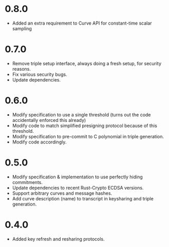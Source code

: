 # 0.8.0

- Added an extra requirement to Curve API for constant-time scalar sampling

# 0.7.0

- Remove triple setup interface, always doing a fresh setup, for security reasons.
- Fix various security bugs.
- Update dependencies.

# 0.6.0

- Modify specification to use a single threshold (turns out the code accidentally enforced this already)
- Modify code to match simplified presigning protocol because of this threshold.
- Modify specification to pre-commit to C polynomial in triple generation.
- Modify code accordingly.

# 0.5.0

- Modify specification & implementation to use perfectly hiding commitments.
- Update dependencies to recent Rust-Crypto ECDSA versions.
- Support arbitrary curves and message hashes.
- Add curve description (name) to transcript in keysharing and triple generation.

# 0.4.0

- Added key refresh and resharing protocols.
